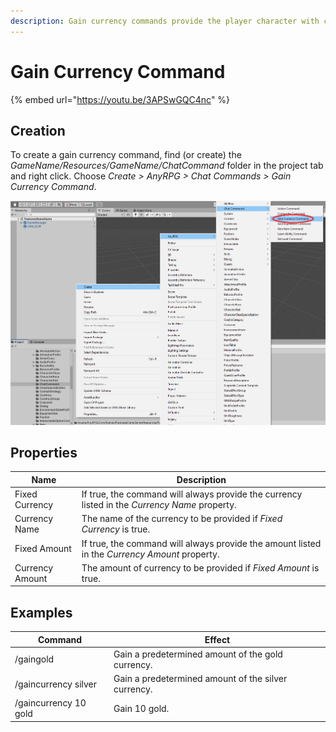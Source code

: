 ```yaml
---
description: Gain currency commands provide the player character with currencies.
---
```


# Gain Currency Command

{% embed url="https://youtu.be/3APSwGQC4nc" %}

## Creation

To create a gain currency command, find (or create) the _GameName/Resources/GameName/ChatCommand_ folder in the project tab and right click.  Choose _Create > AnyRPG > Chat Commands > Gain Currency Command_.

![](<../../.gitbook/assets/image (133).png>)

## Properties

| Name            | Description                                                                                   |
| --------------- | --------------------------------------------------------------------------------------------- |
| Fixed Currency  | If true, the command will always provide the currency listed in the _Currency Name_ property. |
| Currency Name   | The name of the currency to be provided if _Fixed Currency_ is true.                          |
| Fixed Amount    | If true, the command will always provide the amount listed in the _Currency Amount_ property. |
| Currency Amount | The amount of currency to be provided if _Fixed Amount_ is true.                              |

## Examples

| Command               | Effect                                              |
| --------------------- | --------------------------------------------------- |
| /gaingold             | Gain a predetermined amount of the gold currency.   |
| /gaincurrency silver  | Gain a predetermined amount of the silver currency. |
| /gaincurrency 10 gold | Gain 10 gold.                                       |
